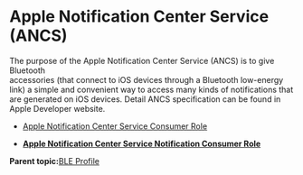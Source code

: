 # Apple Notification Center Service \(ANCS\)

The purpose of the Apple Notification Center Service \(ANCS\) is to give Bluetooth<br /> accessories \(that connect to iOS devices through a Bluetooth low-energy<br /> link\) a simple and convenient way to access many kinds of notifications that<br /> are generated on iOS devices. Detail ANCS specification can be found in<br /> Apple Developer website.

-   [Apple Notification Center Service Consumer Role](GUID-CE29A58F-AB42-450A-9454-BA1809FA0041.md)

-   **[Apple Notification Center Service Notification Consumer Role](GUID-CE29A58F-AB42-450A-9454-BA1809FA0041.md)**  


**Parent topic:**[BLE Profile](GUID-0C50046A-98EA-4DA8-9171-8A060D2F890B.md)

